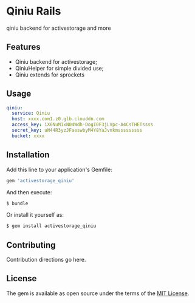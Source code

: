 # Qiniu Rails
qiniu backend for activestorage and more

## Features
* Qiniu backend for activestorage;
* QiniuHelper for simple divided use;
* Qiniu extends for sprockets

## Usage

```yaml
qiniu:
  service: Qiniu
  host: xxxx.com1.z0.glb.clouddn.com  
  access_key: iX6NuM1xN04Wdh-DogI0F3jLVpc-A4CsTHETssss
  secret_key: aN44R3yzJFaeswbyM4Y8YaJvnkmsssssssss
  bucket: xxxx
```

## Installation
Add this line to your application's Gemfile:

```ruby
gem 'activestorage_qiniu'
```

And then execute:
```bash
$ bundle
```

Or install it yourself as:
```bash
$ gem install activestorage_qiniu
```

## Contributing
Contribution directions go here.

## License
The gem is available as open source under the terms of the [MIT License](http://opensource.org/licenses/MIT).
